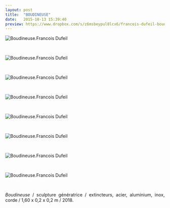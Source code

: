 ```yaml
---
layout: post
title:  "BOUDINEUSE"
date:   2015-10-13 15:39:40
preview: https://www.dropbox.com/s/z6msbeypul8lcx6/francois-dufeil-boudineuse-preview.jpg?raw=1
---
```


<img src="https://www.dropbox.com/s/ji0tz5e8cg379d3/francois-dufeil-boudineuse.jpg?raw=1" alt="Boudineuse.Francois Dufeil"> 
<p>&nbsp;</p>

<img src="https://www.dropbox.com/s/wgqas3e6jkvap42/francois-dufeil-boudineuse%20%282%29.jpg?raw=1" alt="Boudineuse.Francois Dufeil"> 
<p>&nbsp;</p> 

<img src="https://www.dropbox.com/s/65usp51mwq6bp3b/francois-dufeil-boudineuse%20%283%29.jpg?raw=1" alt="Boudineuse.Francois Dufeil"> 
<p>&nbsp;</p> 

<img src="https://www.dropbox.com/s/fj9cgsqe3rey5o6/francois-dufeil-boudineuse%20%284%29.jpg?raw=1" alt="Boudineuse.Francois Dufeil"> 
<p>&nbsp;</p>

<img src="https://www.dropbox.com/s/yrphdnmx09yd3nq/francois-dufeil-boudineuse%20%285%29.jpg?raw=1" alt="Boudineuse.Francois Dufeil"> 
<p>&nbsp;</p>

<img src="https://www.dropbox.com/s/9vdvqzsqeza4fe6/francois-dufeil-boudineuse%20%286%29.jpg?raw=1" alt="Boudineuse.Francois Dufeil"> 
<p>&nbsp;</p>

<img src="https://www.dropbox.com/s/kuw3wklawrl6wot/francois-dufeil-boudineuse%20%287%29.jpg?raw=1" alt="Boudineuse.Francois Dufeil"> 
<p>&nbsp;</p>

<img src="https://www.dropbox.com/s/6wp2yjl77t3dhmx/francois-dufeil-boudineuse%20%288%29.jpg?raw=1" alt="Boudineuse.Francois Dufeil"> 
<p>&nbsp;</p>


<p style="text-align:justify">
<span style="font-style: italic;">Boudineuse</span> / sculpture g&eacute;n&eacute;ratrice / extincteurs, acier, aluminium, inox, corde / 1,60 x 0,2 x 0,2 m / 2018.
</p>
<br>







